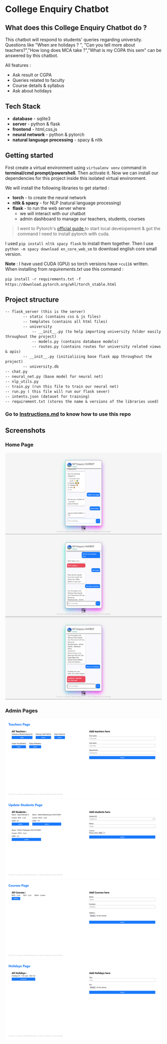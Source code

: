 # College Enquiry Chatbot

## What does this College Enquiry Chatbot do ?

This chatbot will respond to students' queries regarding university. Questions like "When are holidays ? ", "Can you tell more about teachers?","How long does MCA take ?","What is my CGPA this sem" can be answered by this chatbot.

All features :

- Ask result or CGPA
- Queries related to faculty
- Course details & syllabus
- Ask about holidays

## Tech Stack

- **database** - sqlite3
- **server** - python & flask
- **frontend** - html,css,js
- **neural network** - python & pytorch
- **natural language processing** - spacy & nltk

## Getting started

First create a virtual environment using `virtualenv venv` command in **terminal/cmd prompt/powershell**. Then activate it. Now we can install our dependencies for this project inside this isolated virtual environment.

We will install the following libraries to get started :

- **torch** - to create the neural network
- **nltk & spacy** - for NLP (natural language processing)
- **flask** - to run the web server where
  - we will interact with our chatbot
  - admin dashboard to manage our teachers, students, courses

> I went to Pytorch's [ official guide ](https://pytorch.org/get-started/locally/)to start local developement & got the command I need to install pytorch with cuda.

I used `pip install nltk spacy flask` to install them together. Then I use `python -m spacy download en_core_web_sm` to download english core small version.

**Note** : I have used CUDA (GPU) so torch versions have `+cu116` written. When installing from _requirements.txt_ use this command :

`pip install -r requirements.txt -f https://download.pytorch.org/whl/torch_stable.html`

## Project structure

```
-- flask_server (this is the server)
        -- static (contains css & js files)
        -- templates (contains all html files)
        -- university
            -- __init__.py (to help importing university folder easily throughout the project)
            -- models.py (contains database models)
            -- routes.py (contains routes for university related views & apis)
        -- __init__.py (initializing base flask app throughout the project)
        -- university.db
-- chat.py
-- neural_net.py (base model for neural net)
-- nlp_utils.py
-- train.py (run this file to train our neural net)
-- run.py ( this file will run our flask sever)
-- intents.json (dataset for training)
-- requirement.txt (stores the name & versions of the libraries used)
```

### Go to [Instructions.md](./Instructions.md) to know how to use this repo

## Screenshots

### Home Page

![Home Page](./assets/Chatbot.png)
![Home Page2](./assets/Chatbot2.png)
![Home Page3](./assets/Chatbot3.png)

### Admin Pages

![Admin-Teachers](./assets/Admin-Teachers.png)
![Admin-Students](./assets/Admin-Students.png)
![Admin-Courses](./assets/Admin-Courses.png)
![Admin-Holidays](./assets/Admin-Holidays.png)
